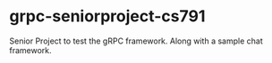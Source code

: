 # grpc-seniorproject-cs791

Senior Project to test the gRPC framework.
Along with a sample chat framework.
